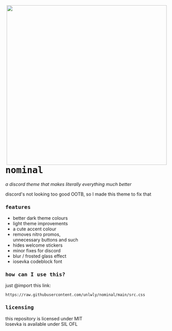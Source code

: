 <img src="https://user-images.githubusercontent.com/76652465/218218882-112a7579-e81d-4f07-b2ee-ffbed5dd081b.png" width="500px" align="right">

# <samp>nominal</samp>
*a discord theme that makes literally everything much better*

discord's not looking too good OOTB, so I made this theme to fix that

### <samp>features</samp>

- better dark theme colours
- light theme improvements
- a cute accent colour
- removes nitro promos,  
  unnecessary buttons and such
- hides welcome stickers
- minor fixes for discord
- blur / frosted glass effect
- iosevka codeblock font

### <samp>how can I use this?</samp>

just @import this link:

```
https://raw.githubusercontent.com/unlwly/nominal/main/src.css
```

### <samp>licensing</samp>
 
this repository is licensed under MIT  
Iosevka is available under SIL OFL
